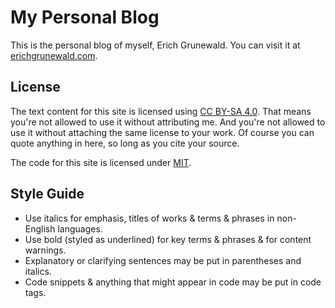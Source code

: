 # My Personal Blog

This is the personal blog of myself, Erich Grunewald. You can visit it at [erichgrunewald.com](https://www.erichgrunewald.com/).

## License

The text content for this site is licensed using [CC BY-SA 4.0](https://creativecommons.org/licenses/by-sa/4.0/?ref=chooser-v1). That means you're not allowed to use it without attributing me. And you're not allowed to use it without attaching the same license to your work. Of course you can quote anything in here, so long as you cite your source.

The code for this site is licensed under [MIT](https://en.wikipedia.org/wiki/MIT_License).

## Style Guide

- Use italics for emphasis, titles of works & terms & phrases in non-English languages.
- Use bold (styled as underlined) for key terms & phrases & for content warnings.
- Explanatory or clarifying sentences may be put in parentheses and italics.
- Code snippets & anything that might appear in code may be put in code tags.
